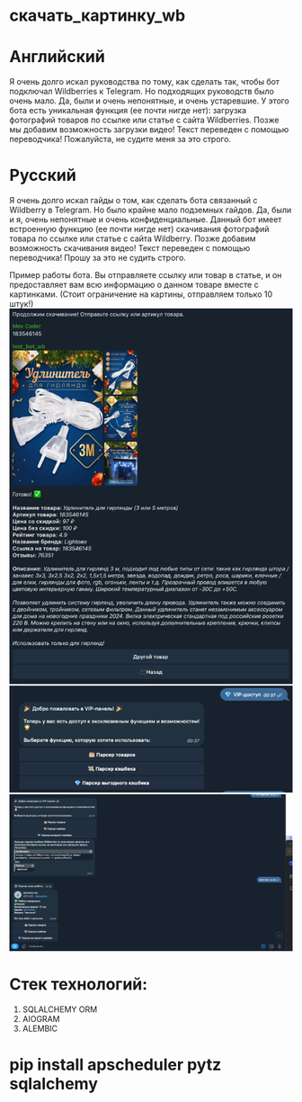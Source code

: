 # скачать_картинку_wb
# Английский
Я очень долго искал руководства по тому, как сделать так, чтобы бот подключал Wildberries к Telegram. Но подходящих руководств было очень мало. Да, были и очень непонятные, и очень устаревшие. У этого бота есть уникальная функция (ее почти нигде нет): загрузка фотографий товаров по ссылке или статье с сайта Wildberries. Позже мы добавим возможность загрузки видео! Текст переведен с помощью переводчика! Пожалуйста, не судите меня за это строго.

# Русский
Я очень долго искал гайды о том, как сделать бота связанный с Wildberry в Telegram. Но было крайне мало подземных гайдов. Да, были и я, очень непонятные и очень конфиденциальные. Данный бот имеет встроенную функцию (ее почти нигде нет) скачивания фотографий товара по ссылке или статье с сайта Wildberry. Позже добавим возможность скачивания видео! Текст переведен с помощью переводчика! Прошу за это не судить строго.

Пример работы бота. Вы отправляете ссылку или товар в статье, и он предоставляет вам всю информацию о данном товаре вместе с картинками. (Стоит ограничение на картины, отправляем только 10 штук!)
![img](assets/img.png)
![img](assets/img_1.png)
![img](assets/img_2.png)


# Стек технологий: 
1) SQLALCHEMY ORM
2) AIOGRAM
3) ALEMBIC

# pip install apscheduler pytz sqlalchemy
